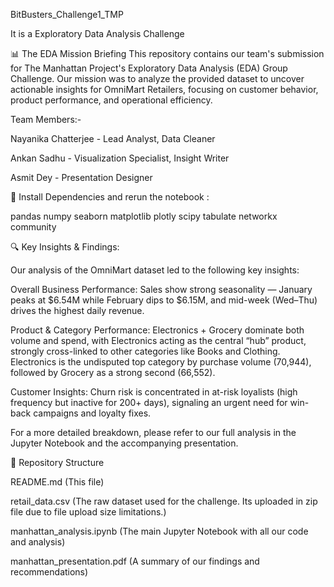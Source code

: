 BitBusters_Challenge1_TMP

It is a Exploratory Data Analysis Challenge

📊 The EDA Mission Briefing This repository contains our team's submission for The Manhattan Project's Exploratory Data Analysis (EDA) Group Challenge. Our mission was to analyze the provided dataset to uncover actionable insights for OmniMart Retailers, focusing on customer behavior, product performance, and operational efficiency.

Team Members:-

Nayanika Chatterjee - Lead Analyst, Data Cleaner

Ankan Sadhu - Visualization Specialist, Insight Writer

Asmit Dey - Presentation Designer

🚀 Install Dependencies and rerun the notebook :

pandas
numpy
seaborn
matplotlib
plotly
scipy
tabulate
networkx
community

🔍 Key Insights & Findings:

Our analysis of the OmniMart dataset led to the following key insights:

Overall Business Performance: Sales show strong seasonality — January peaks at $6.54M while February dips to $6.15M, and mid-week (Wed–Thu) drives the highest daily revenue.

Product & Category Performance: Electronics + Grocery dominate both volume and spend, with Electronics acting as the central “hub” product, strongly cross-linked to other categories like Books and Clothing. Electronics is the undisputed top category by purchase volume (70,944), followed by Grocery as a strong second (66,552).

Customer Insights: Churn risk is concentrated in at-risk loyalists (high frequency but inactive for 200+ days), signaling an urgent need for win-back campaigns and loyalty fixes.

For a more detailed breakdown, please refer to our full analysis in the Jupyter Notebook and the accompanying presentation.

📁 Repository Structure

README.md (This file)

retail_data.csv (The raw dataset used for the challenge. Its uploaded in zip file due to file upload size limitations.)

manhattan_analysis.ipynb (The main Jupyter Notebook with all our code and analysis)

manhattan_presentation.pdf (A summary of our findings and recommendations)

